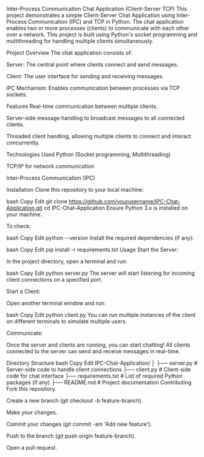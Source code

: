 Inter-Process Communication Chat Application (Client-Server TCP)
This project demonstrates a simple Client-Server Chat Application using Inter-Process Communication (IPC) and TCP in Python. The chat application enables two or more processes (clients) to communicate with each other over a network. This project is built using Python's socket programming and multithreading for handling multiple clients simultaneously.

Project Overview
The chat application consists of:

Server: The central point where clients connect and send messages.

Client: The user interface for sending and receiving messages.

IPC Mechanism: Enables communication between processes via TCP sockets.

Features
Real-time communication between multiple clients.

Server-side message handling to broadcast messages to all connected clients.

Threaded client handling, allowing multiple clients to connect and interact concurrently.

Technologies Used
Python (Socket programming, Multithreading)

TCP/IP for network communication

Inter-Process Communication (IPC)

Installation
Clone this repository to your local machine:

bash
Copy
Edit
git clone https://github.com/yourusername/IPC-Chat-Application.git
cd IPC-Chat-Application
Ensure Python 3.x is installed on your machine.

To check:

bash
Copy
Edit
python --version
Install the required dependencies (if any):

bash
Copy
Edit
pip install -r requirements.txt
Usage
Start the Server:

In the project directory, open a terminal and run:

bash
Copy
Edit
python server.py
The server will start listening for incoming client connections on a specified port.

Start a Client:

Open another terminal window and run:

bash
Copy
Edit
python client.py
You can run multiple instances of the client on different terminals to simulate multiple users.

Communicate:

Once the server and clients are running, you can start chatting! All clients connected to the server can send and receive messages in real-time.

Directory Structure
bash
Copy
Edit
IPC-Chat-Application/
│
├── server.py           # Server-side code to handle client connections
├── client.py           # Client-side code for chat interface
├── requirements.txt    # List of required Python packages (if any)
├── README.md           # Project documentation
Contributing
Fork this repository.

Create a new branch (git checkout -b feature-branch).

Make your changes.

Commit your changes (git commit -am 'Add new feature').

Push to the branch (git push origin feature-branch).

Open a pull request.

